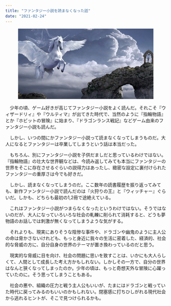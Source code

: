 ```yaml
---
title: "ファンタジー小説を読まなくなった話"
date: "2021-02-24"
---
```


<figure>

![](assets/n13a0ee623e3e_bf57d6b3514c264a4b7d2bd128a31c03.jpg)

</figure>

　少年の頃、ゲーム好きが高じてファンタジー小説をよく読んだ。それこそ『ウィザードリィ』や『ウルティマ』が出てきた時代で、当然のように『指輪物語』とか『ホビットの冒険』に始まり、『ドラゴンランス戦記』などゲーム由来のファンタジー小説も読んだ。

　しかし、いつの間にかファンタジー小説って読まなくなってしまうものだ。大人になるとファンタジーは卒業してしまうという話は本当だった。

　もちろん、別にファンタジー小説を子供だましだと思っているわけではない。『指輪物語』の壮大な世界観などは、今読み返してみても本当にファンタジーの世界をそこに存在させるぐらいの説得力はあったし、緻密な設定に裏付けられたファンタジーの重厚さは今でも好きだ。

　しかし、読まなくなってしまうのだ。ここ数年の読書履歴を振り返ってみても、新作ファンタジー小説で読んだのは『火狩りの王』と『ウィッチャー』ぐらいだ。しかも、どちらも最初の1,2冊で途絶えている。

　これはファンタジー小説がつまらなくなったというわけではない。そうではないのだが、大人になっていろいろな社会の軋轢に削られて消耗すると、どうも夢物語のお話しでは刺激が無くなってしまうような気がする。

　それよりも、現実にありそうな陰惨な事件や、ドラゴンや幽鬼のように主人公の命は脅かさないけれども、もっと身近に我々の生活に密着した、経済的、社会的な脅威の方に、自分自身の世界のテーマが置き換わっているのだと思う。

　現実的な脅威に目を向け、社会の問題に思いを致すことは、いかにも大人らしくて、人間として成長した考え方かもしれない。しかしその一方で、自分の世界はなんと狭くなってしまったのか。少年の頃は、もっと奇想天外な冒険に心躍っていたのに。そう思ってしまうこともある。

　社会の悪や、組織の圧力と戦う主人公もいいが、たまにはドラゴンと戦っていた時代に戻ってみるのもいいのかもしれない。閉塞感に打ちひしがれる現代社会から逃れるヒントが、そこで見つけられるかも。
